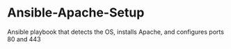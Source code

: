 # Ansible-Apache-Setup
 Ansible playbook that detects the OS, installs Apache, and configures ports 80 and 443
